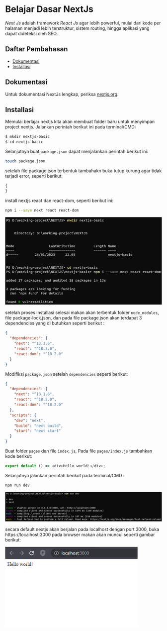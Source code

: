 # Belajar Dasar NextJs

_Next Js_ adalah framework _React Js_ agar lebih powerful, mulai dari kode per halaman menjadi lebih terstruktur,
sistem routing, hingga aplikasi yang dapat dideteksi oleh SEO.

## Daftar Pembahasan

- [Dokumentasi](#dokumentasi)
- [Installasi](#installasi)

## Dokumentasi

Untuk dokumentasi NextJs lengkap, periksa [nextjs.org](https://nextjs.org/).

## Installasi

Memulai berlajar nextjs kita akan membuat folder baru untuk menyimpan project nextjs. Jalankan perintah berikut ini pada terminal/CMD:

```bash
$ mkdir nextjs-basic
$ cd nextjs-basic
```

Selanjutnya buat `package.json` dapat menjalankan perintah berikut ini:

```bash
touch package.json
```

setelah file package.json terbentuk tambahakn buka tutup kurung agar tidak terjadi error, seperti berikut:

```js
{
}
```

install nextjs react dan react-dom, seperti berikut ini:

```bash
npm i --save next react react-dom
```

![alt text](https://github.com/ferdyarrahman/belajar-nextjs/blob/main/doc-tutor/installasi/image-1.png)

setelah proses installasi selesai makan akan terbentuk folder `node_modules`, file package-lock.json,
dan pada file package.json akan terdapat 3 dependencies yang di butuhkan seperti berikut :

```json
{
  "dependencies": {
    "next": "^13.1.6",
    "react": "^18.2.0",
    "react-dom": "^18.2.0"
  }
}
```

Modifiksi `package.json` setelah `dependencies` seperti berikut:

```json
{
  "dependencies": {
    "next": "^13.1.6",
    "react": "^18.2.0",
    "react-dom": "^18.2.0"
  },
  "scripts": {
    "dev": "next",
    "build": "next build",
    "start": "next start"
  }
}
```

Buat folder `pages` dan file `index.js`, Pada file `pages/index.js` tambahkan kode berikut:

```js
export default () => <div>Hello world!</div>;
```

Selanjutnya jalankan perintah berikut pada terminal/CMD :

```bash
npm run dev
```

![alt text](https://github.com/ferdyarrahman/belajar-nextjs/blob/main/doc-tutor/installasi/image-2.png)

secara default nextjs akan berjalan pada localhost dengan port 3000, buka https://localhost:3000 pada browser makan akan muncul seperti gambar berikut:

![alt text](https://github.com/ferdyarrahman/belajar-nextjs/blob/main/doc-tutor/installasi/image-3.png)
